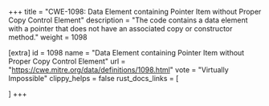 +++
title = "CWE-1098: Data Element containing Pointer Item without Proper Copy Control Element"
description	= "The code contains a data element with a pointer that does not have an associated copy or constructor method."
weight = 1098

[extra]
id = 1098
name = "Data Element containing Pointer Item without Proper Copy Control Element"
url = "https://cwe.mitre.org/data/definitions/1098.html"
vote = "Virtually Impossible"
clippy_helps = false
rust_docs_links = [
	
]
+++

